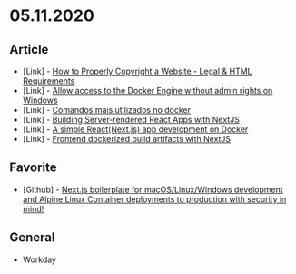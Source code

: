 # 05.11.2020

## Article

- \[Link\] - [How to Properly Copyright a Website - Legal & HTML Requirements](https://love2dev.com/blog/html-website-copyright/)
- \[Link\] - [Allow access to the Docker Engine without admin rights on Windows](https://www.axians-infoma.com/techblog/allow-access-to-the-docker-engine-without-admin-rights-on-windows/)
- \[Link\] - [Comandos mais utilizados no docker](https://woliveiras.com.br/posts/comandos-mais-utilizados-no-docker/)
- \[Link\] - [Building Server-rendered React Apps with NextJS](https://medium.com/@tilomitra/building-server-rendered-react-apps-with-nextjs-40313e978cb4)
- \[Link\] - [A simple React(Next.js) app development on Docker](https://medium.com/@khwsc1/a-simple-react-next-js-app-development-on-docker-6f0bd3f78c2c)
- \[Link\] - [Frontend dockerized build artifacts with NextJS](https://itnext.io/frontend-dockerized-build-artifacts-with-nextjs-9463f3da3362)

## Favorite

- \[Github\] - [Next.js boilerplate for macOS/Linux/Windows development and Alpine Linux Container deployments to production with security in mind!](https://github.com/selfup/nextjs-docker)

## General

- Workday
